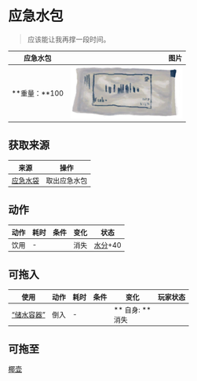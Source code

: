 # 应急水包  
> 应该能让我再撑一段时间。  
  
  应急水包  |   图片   
 ----  |  ----:   
 **重量：**100  |  ![](Sprite/WaterRation.png)   
  
## 获取来源  
来源  |  操作  
----  |  ----  
[应急水袋](WaterRationsPackage.md)  |  取出应急水包  
## 动作  
动作  |  耗时  |  条件  |  变化  |  状态  
----  |  ----  |  ----  |  ----  |  ----  
饮用<br>  |  -  |    |  消失  |  [水分](Hydration.md)+40  
## 可拖入  
使用  |  动作  |  耗时  |  条件  |  变化  |  玩家状态  
----  |  ----  |  ----  |  ----  |  ----  |  ----  
[“储水容器”](tag_WaterContainer.md)  |  倒入  |  -  |    |  ** 自身: **<br>消失  |    
## 可拖至  
[椰壶](CoconutFlask.md)  
